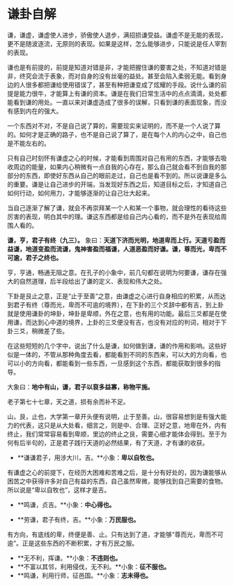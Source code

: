 # 谦卦自解

谦，谦虚，谦虚使人进步，骄傲使人退步，满招损谦受益。谦虚不是无能的表现，更不是随波逐流，无原则的表现。如果是这样，怎么能够进步，只能说是任人宰割的表现。

谦也是有前提的，前提是知道对错是非，才能把握住谦的要害之处，不知道对错是非，终究会流于表象，而对自身的没有丝毫的益处。甚至会陷入柔弱无能。看到身边的人很多都把谦给使用错误了，甚至有种把谦变成了炫耀的手段。说什么谦的前提是能力很牛，才能算上有谦的资本。谦是在我们日常生活中的点点滴滴，处处都能看到谦的用处。一直以来对谦虚造成了很多的误解，只看到谦的表面现象，而没有感到内在的强大。

一个东西对不对，不是自己说了算的，需要现实来证明的，而不是一个人说了算的。如何才是正确的路子，也不是自己说了算了，是在每个人的内心之中，自己也是不能左右的。

只有自己时刻怀有谦虚之心的时候，才能看到周围对自己有用的东西，才能够去吸收周边的能量，如果内心稍微有一点自我的心存在，那么自己就会看不到自我的那部分的东西，即使好东西从自己的眼前走过，自己也是看不到的。所以说谦是多么的重要。谦是让自己进步的开端，当发现好东西之后，知道目标之后，才知道自己如何行动，如何用力，才能够逐渐的让自己壮大起来。

当自己逐渐了解了谦，就会不再崇拜某一个人和某一个事物，就会理性的看待这些厉害的表现，明白其中的理。谦这东西都是给自己内心看的，而不是外在表现给周围人看的。

**谦，亨，君子有终（九三）。**  象曰：**天道下济而光明，地道卑而上行。天道亏盈而益谦，地道变盈而流谦，鬼神害盈而福谦，人道恶盈而好谦。谦，尊而光，卑而不可逾，君子之终也。**

亨，亨通，畅通无阻之意。在孔子的小象中，前几句都在说明为何要谦，谦存在强大的自然道理，后半段给出了谦的定义、表现和伟大之处。

下卦是艮止之意，正是“止于至善”之意，由谦虚之心进行自身相应的积累，从而达到君子有终（尊而光，卑而不可逾的境界），在下卦的三个爻辞中都有吉，到上卦就是使用谦卦的坤卦，坤卦是卑顺，外在之意，也有用的功能。最后三爻都是在使用谦，而达到心中道的境界，上卦的三爻便没有吉，也没有对应的判词，相对于下卦三爻，稍微差了些。

在这些短短的几个字中，说出了什么是谦，如何做到谦，谦的作用和影响。这些好似是一体的，不管从那种角度去看，都能看到不同的东西来，可以大的方向看，也可以小的方向看，都能看到一些东西，一旦感到这个东西，都能获取到很多的指导。

大象曰：**地中有山，谦，君子以裒多益寡，称物平施。**

老子第七十七章，天之道，损有余而补不足。

山，艮，止也，大学第一章开头便有说明，止于至善。山，很容易想到是有强大能力的代表，这只是从大处看，细言之，则是中、合理、正好之意，地卑在外，内有终止，我们常常容易看到卑顺，里边的终止之艮，需要心细才能体会得到。至于为何有后半句的，正是君子践行天道的必然结果，有了天道，才有谦的收获。

- **谦谦君子，用涉大川，吉。**小象：**卑以自牧也。**

有谦虚之心的前提下，在经历大困难和苦难之后，是十分有好处的，因为谦能够从困苦之中获得许多对自己有益的东西，自己虽然卑微，能够找到自己需要的食物。所以说是“卑以自牧也”，这样才是吉。

- **鸣谦，贞吉。**小象：**中心得也。**

- **劳谦，君子有终，吉。**小象：**万民服也。**

有方向，有底线的卑，终便是善、止。只有达到了道，才能够“尊而光，卑而不可逾”。正是这些东西的不断积累，才有万民之服。

- **无不利，挥谦。**小象：**不违则也。**
- **不富以其邻，利用侵伐，无不利。**小象：**征不服也。**
- **鸣谦，利用行师，征邑国。**小象：**志未得也。**